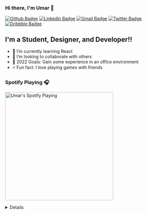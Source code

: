 ### Hi there, I'm Umar 👋

[![Github Badge](https://img.shields.io/badge/-Github-000?style=flat-square&logo=Github&logoColor=white&link=https://github.com/fernandaaraujo)](https://github.com/umaryusuf11)
[![Linkedin Badge](https://img.shields.io/badge/-LinkedIn-blue?style=flat-square&logo=Linkedin&logoColor=white&link=https://www.linkedin.com/in/fernandaaraujof/)][linkedin]
[![Gmail Badge](https://img.shields.io/badge/-Gmail-c14438?style=flat-square&logo=Gmail&logoColor=white&link=mailto:nanda.arf@gmail.com)](mailto:umaryusuf11@gmail.com)
[![Twitter Badge](https://img.shields.io/badge/-Twitter-1DA1F2?style=flat-square&labelColor=1DA1F2&logo=twitter&logoColor=white&link=https://twitter.com/feerrrnaanda)][twitter]
[![Dribbble Badge](https://img.shields.io/badge/-Dribbble-EA4C89?style=flat-square&labelColor=EA4C89&logo=dribbble&logoColor=white&link=https://dribbble.com/faraujof)][dribble]



## I'm a Student, Designer, and Developer!!

- 🌱 I’m currently learning React
- 👯 I’m looking to collaborate with others
- 🥅 2022 Goals: Gain some experience in an office environment
- ⚡ Fun fact: I love playing games with friends

### Spotify Playing 🎧

[<img src="https://now-playing-codestackr.vercel.app/api/spotify-playing" alt="Umar's Spotify Playing" width="350" />](https://open.spotify.com/playlist/37i9dQZF1DX889U0CL85jj)

<details>
[![Top Langs](https://github-readme-stats.vercel.app/api/top-langs/?username=umaryusuf11&layout=compact)](https://github.com/anuraghazra/github-readme-stats)

</details>

[website]: https://meetumar.dev
[twitter]: https://twitter.com/itzumar_y
[instagram]: https://instagram.com/_umarysf
[linkedin]: https://linkedin.com/in/umar-yusuf
[dribble]: https://dribbble.com/umaryusuf11
